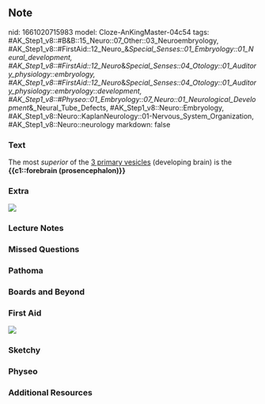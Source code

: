 ## Note
nid: 1661020715983
model: Cloze-AnKingMaster-04c54
tags: #AK_Step1_v8::#B&B::15_Neuro::07_Other::03_Neuroembryology, #AK_Step1_v8::#FirstAid::12_Neuro_&_Special_Senses::01_Embryology::01_Neural_development, #AK_Step1_v8::#FirstAid::12_Neuro_&_Special_Senses::04_Otology::01_Auditory_physiology::embryology, #AK_Step1_v8::#FirstAid::12_Neuro_&_Special_Senses::04_Otology::01_Auditory_physiology::embryology::development, #AK_Step1_v8::#Physeo::01_Embryology::07_Neuro::01_Neurological_Development_&_Neural_Tube_Defects, #AK_Step1_v8::Neuro::Embryology, #AK_Step1_v8::Neuro::KaplanNeurology::01-Nervous_System_Organization, #AK_Step1_v8::Neuro::neurology
markdown: false

### Text
<div>
  The most <i>superior</i> of the <u>3 primary vesicles</u>
  (developing brain) is the <b>{{c1::forebrain
  (prosencephalon)}}</b>
</div>

### Extra
<div><img src="paste-221525823193404.jpg"></div>

### Lecture Notes


### Missed Questions


### Pathoma


### Boards and Beyond


### First Aid
<img src="tmpTBenZA.png">

### Sketchy


### Physeo


### Additional Resources

